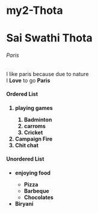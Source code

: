 # my2-Thota
# Sai Swathi Thota
###### Paris
I like paris because due to nature <br>
I **Love** to go **Paris**
<h4>Ordered List<h4>
<ol>
    <li>playing games</li>
    <ol>
            <li>Badminton</li>
            <li>carroms</li>
            <li>Cricket</li>
    </ol>
    <li>Campaign Fire</li>
    <li>Chit chat</li>
</ol>
<h4>Unordered List<h4>
<ul>
    <li>enjoying food</li>
    <ul>
        <li>Pizza</li>
        <li>Barbeque</li>
        <li>Chocolates</li>
    </ul>
    <li>Biryani</li>
</ul>